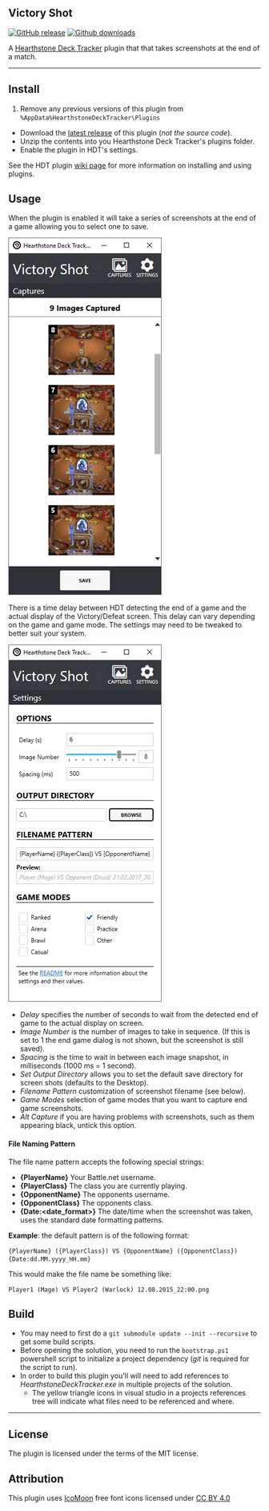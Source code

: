 ## Victory Shot
[![GitHub release](https://img.shields.io/github/release/andburn/hdt-plugin-victoryshot.svg?maxAge=21600)](https://github.com/andburn/hdt-plugin-victoryshot/releases/latest)
[![Github downloads](https://img.shields.io/github/downloads/andburn/hdt-plugin-victoryshot/latest/total.svg?maxAge=21600)](https://github.com/andburn/hdt-plugin-victoryshot/releases/latest)

A [Hearthstone Deck Tracker](https://hsdecktracker.net/) plugin that that takes screenshots at the end of a match.

---

## Install
1. Remove any previous versions of this plugin from `%AppData%HearthstoneDeckTracker\Plugins`
- Download the [latest release](https://github.com/andburn/hdt-plugin-victoryshot/releases/latest) of this plugin (*not the source code*).
- Unzip the contents into you Hearthstone Deck Tracker's plugins folder.
- Enable the plugin in HDT's settings.

See the HDT plugin [wiki page](https://github.com/HearthSim/Hearthstone-Deck-Tracker/wiki/Available-Plugins#how-to-install-plugins) for more information on installing and using plugins.

## Usage
When the plugin is enabled it will take a series of screenshots at the end of a game allowing you to select one to save.

![captures](Docs/victory-shot-2.png)

There is a time delay between HDT detecting the end of a game and the actual display of the Victory/Defeat screen. This delay can vary depending on the game and game mode. The settings may need to be tweaked to better suit your system.

![settings](Docs/victory-shot-1.png)

- *Delay* specifies the number of seconds to wait from the detected end of game to the actual display on screen.
- *Image Number* is the number of images to take in sequence. (If this is set to 1 the end game dialog is not shown, but the screenshot is still saved).
- *Spacing* is the time to wait in between each image snapshot, in milliseconds (1000 ms = 1 second).
- *Set Output Directory* allows you to set the default save directory for screen shots (defaults to the Desktop).
- *Filename Pattern* customization of screenshot filename (see below).
- *Game Modes* selection of game modes that you want to capture end game screenshots.
- *Alt Capture* if you are having problems with screenshots, such as them appearing black, untick this option.

#### File Naming Pattern
The file name pattern accepts the following special strings:
- **{PlayerName}** Your Battle.net username.
- **{PlayerClass}** The class you are currently playing.
- **{OpponentName}** The opponents username.
- **{OpponentClass}** The opponents class.
- **{Date:<date_format>}** The date/time when the screenshot was taken, uses the standard date formatting patterns.

**Example**: the default pattern is of the following format:
```
{PlayerName} ({PlayerClass}) VS {OpponentName} ({OpponentClass}) {Date:dd.MM.yyyy_HH.mm}
```
This would make the file name be something like:
```
Player1 (Mage) VS Player2 (Warlock) 12.08.2015_22:00.png
```

## Build
- You may need to first do a `git submodule update --init --recursive` to get some build scripts.
- Before opening the solution, you need to run the `bootstrap.ps1` powershell script to initialize a project dependency (*git* is required for the script to run).
- In order to build this plugin you'll will need to add references to *HearthstoneDeckTracker.exe* in multiple projects of the solution.
  - The yellow triangle icons in visual studio in a projects references tree will indicate what files need to be referenced and where.

---

## License
The plugin is licensed under the terms of the MIT license.

## Attribution
This plugin uses [IcoMoon](https://icomoon.io/) free font icons licensed under [CC BY 4.0](https://creativecommons.org/licenses/by/4.0/)
